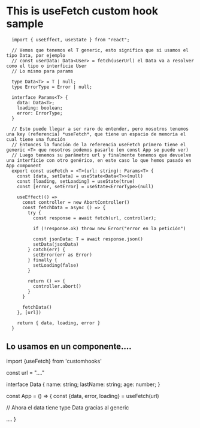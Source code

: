# This is useFetch custom hook sample

```
  import { useEffect, useState } from "react";

  // Vemos que tenemos el T generic, esto significa que si usamos el tipo Data, por ejemplo
  // const userData: Data<User> = fetch(userUrl) el Data va a resolver como el tipo o interficie User
  // Lo mismo para params

  type Data<T> = T | null;
  type ErrorType = Error | null;

  interface Params<T> {
    data: Data<T>;
    loading: boolean;
    error: ErrorType;
  }

  // Esto puede llegar a ser raro de entender, pero nosotros tenemos una key (referencia) *useFetch*, que tiene un espacio de memoria el cual tiene una función
  // Entonces la función de la referencia useFetch primero tiene el generic <T> que nosotros podemos pasarle (en const App se puede ver)
  // Luego tenemos su parámetro url y finalmente tenemos que devuelve una interficie con otro genérico, en este caso lo que hemos pasado en App component
  export const useFetch = <T>(url: string): Params<T> {
    const [data, setData] = useState<Data<T>>(null)
    const [loading, setLoading] = useState(true)
    const [error, setError] = useState<ErrorType>(null)

    useEffect(() => 
      const controller = new AbortController()
      const fetchData = async () => {
        try {
          const response = await fetch(url, controller);

          if (!response.ok) throw new Error("error en la petición")

          const jsonData: T = await response.json()
          setData(jsonData)
        } catch(err) {
          setError(err as Error)
        } finally {
          setLoading(false)
        }

        return () => {
          controller.abort()
        }
      }

      fetchData()
    }, [url])

    return { data, loading, error }
  }

```


## Lo usamos en un componente....

import {useFetch} from 'customhooks'

const url = "...."

interface Data {
  name: string;
  lastName: string;
  age: number;
}

const App = () => {
  const {data, error, loading} = useFetch<Data>(url)

  // Ahora el data tiene type Data gracias al generic

  ....
}
